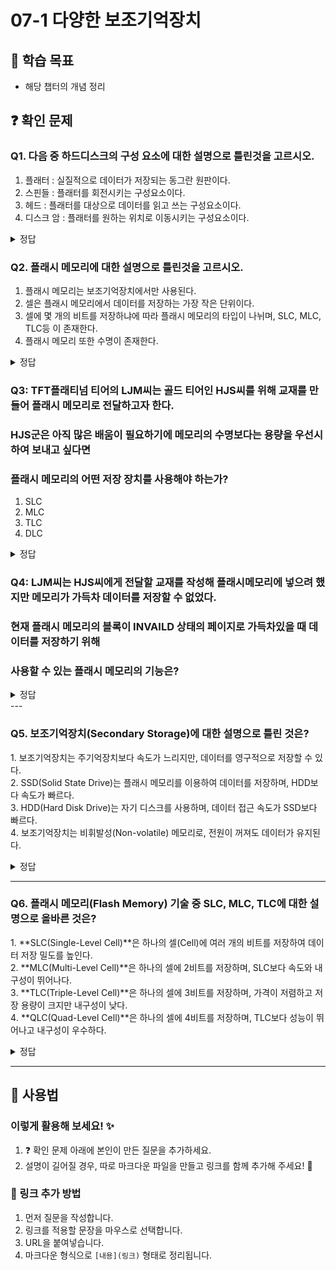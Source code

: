 # 07-1 다양한 보조기억장치

## 📌 학습 목표
- 해당 챕터의 개념 정리

## ❓ 확인 문제
### Q1. 다음 중 하드디스크의 구성 요소에 대한 설명으로 틀린것을 고르시오.

1. 플래터 : 실질적으로 데이터가 저장되는 동그란 원판이다.
2. 스핀들 : 플래터를 회전시키는 구성요소이다. 
3. 헤드 : 플래터를 대상으로 데이터를 읽고 쓰는 구성요소이다.
4. 디스크 암 : 플래터를 원하는 위치로 이동시키는 구성요소이다.

<details>

<summary>정답</summary>

##### 4. 디스크 암 : 플래터를 원하는 위치로 이동시키는 구성요소이다.

**[해설]**

- 디스크 암은 헤드를 원하는 위치로 이동시키는 구성요소이다.

</details>

### Q2. 플래시 메모리에 대한 설명으로 틀린것을 고르시오.

1. 플래시 메모리는 보조기억장치에서만 사용된다.
2. 셀은 플래시 메모리에서 데이터를 저장하는 가장 작은 단위이다.
3. 셀에 몇 개의 비트를 저장하냐에 따라 플래시 메모리의 타입이 나뉘며, SLC, MLC, TLC등 이 존재한다. 
4. 플래시 메모리 또한 수명이 존재한다.


<details>
<summary>정답</summary>

##### 1. 플래시 메모리는 보조기억장치에서만 사용된다.

**[해설]**

- 플래시 메모리는 보조기억장치 뿐만 아니라, 일상적으로 접하는 전자제품 안에 내장되어있다고 봐도 무방할 만큼 범용적으로 사용되는 장치이다. 주기억장치인 ROM에서도 사용된다.

</details>


### Q3: TFT플래티넘 티어의 LJM씨는 골드 티어인 HJS씨를 위해 교재를 만들어 플래시 메모리로 전달하고자 한다.
### HJS군은 아직 많은 배움이 필요하기에 메모리의 수명보다는 용량을 우선시 하여 보내고 싶다면
### 플래시 메모리의 어떤 저장 장치를 사용해야 하는가?

1. SLC
2. MLC
3. TLC  
4. DLC 


<details>
<summary>정답</summary>

### 3. TLC

- TLC는 플래시 메모리의 저장장치 중 하나로 대용량의 데이터를 저장할 수 있으나 상대적으로 수명이 짧다.

- SLC는 반대로 수명은 가장 길지만 저장 용량이 적다.

- MLC는 위 둘의 중간으로 무난한 성능을 원할 때 좋다.

- DLC는  없는 개념이다. 

</details>

### Q4: LJM씨는 HJS씨에게 전달할 교재를 작성해 플래시메모리에 넣으려 했지만 메모리가 가득차 데이터를 저장할 수 없었다.
### 현재 플래시 메모리의 블록이 INVAILD 상태의 페이지로 가득차있을 때 데이터를 저장하기 위해
### 사용할 수 있는 플래시 메모리의 기능은?



<details>
<summary>정답</summary>

### 가비지 컬렉션 

- 가비지 컬렉션은 유효한 페이지만을 복사하여 새로운 블록에 담고 기존의 블록을 삭제하는 기능이다. 

- 문제에서는 전부 INVALID상태라고 제시 했지만 만약 VALID상태의 페이지가 있다면 가비지 컬렉션은 이를 그대로 복사하여 새로운 블록에 옮겨준다.





</details>
---

### Q5. 보조기억장치(Secondary Storage)에 대한 설명으로 틀린 것은?

1️. 보조기억장치는 주기억장치보다 속도가 느리지만, 데이터를 영구적으로 저장할 수 있다.  
2️. SSD(Solid State Drive)는 플래시 메모리를 이용하여 데이터를 저장하며, HDD보다 속도가 빠르다.  
3️. HDD(Hard Disk Drive)는 자기 디스크를 사용하며, 데이터 접근 속도가 SSD보다 빠르다.  
4️. 보조기억장치는 비휘발성(Non-volatile) 메모리로, 전원이 꺼져도 데이터가 유지된다.  

<details>
<summary>정답</summary>

**3. HDD(Hard Disk Drive)는 자기 디스크를 사용하며, 데이터 접근 속도가 SSD보다 빠르다. ❌**  

**[해설]**  

**1. 보조기억장치는 주기억장치보다 속도가 느리지만, 데이터를 영구적으로 저장할 수 있다. ✅**  
   - 보조기억장치는 주기억장치(RAM)보다 속도가 느리지만, 전원이 꺼져도 데이터를 유지할 수 있습니다.  

**2. SSD(Solid State Drive)는 플래시 메모리를 이용하여 데이터를 저장하며, HDD보다 속도가 빠르다. ✅**  
   - SSD는 플래시 메모리를 사용하여 데이터 전송 속도가 빠르고, 기계적 부품이 없어 내구성이 높습니다.  

**3. HDD(Hard Disk Drive)는 자기 디스크를 사용하며, 데이터 접근 속도가 SSD보다 빠르다. ❌**  
   - HDD는 자기 디스크(플래터)를 사용하여 데이터를 저장하지만, SSD보다 속도가 느립니다. SSD는 기계적 부품이 없고, 랜덤 액세스 속도가 훨씬 빠릅니다.  

**4. 보조기억장치는 비휘발성(Non-volatile) 메모리로, 전원이 꺼져도 데이터가 유지된다. ✅**  
   - 보조기억장치는 전원이 꺼져도 데이터가 유지되는 특징이 있습니다.  

</details>

---

### Q6. 플래시 메모리(Flash Memory) 기술 중 SLC, MLC, TLC에 대한 설명으로 올바른 것은?

1️. **SLC(Single-Level Cell)**은 하나의 셀(Cell)에 여러 개의 비트를 저장하여 데이터 저장 밀도를 높인다.  
2️. **MLC(Multi-Level Cell)**은 하나의 셀에 2비트를 저장하며, SLC보다 속도와 내구성이 뛰어나다.  
3️. **TLC(Triple-Level Cell)**은 하나의 셀에 3비트를 저장하며, 가격이 저렴하고 저장 용량이 크지만 내구성이 낮다.  
4️. **QLC(Quad-Level Cell)**은 하나의 셀에 4비트를 저장하며, TLC보다 성능이 뛰어나고 내구성이 우수하다.  

<details>
<summary>정답</summary>

**3. TLC(Triple-Level Cell)은 하나의 셀에 3비트를 저장하며, 가격이 저렴하고 저장 용량이 크지만 내구성이 낮다. ✅**  

**[해설]**  

**1. SLC(Single-Level Cell)은 하나의 셀(Cell)에 여러 개의 비트를 저장하여 데이터 저장 밀도를 높인다. ❌**  
   - SLC는 하나의 셀에 **1비트**만 저장하여 가장 빠르고 내구성이 뛰어난 플래시 메모리 방식입니다. 하지만 저장 밀도가 낮고 가격이 비쌉니다.  

**2. MLC(Multi-Level Cell)은 하나의 셀에 2비트를 저장하며, SLC보다 속도와 내구성이 뛰어나다. ❌**  
   - MLC는 하나의 셀에 **2비트**를 저장하여 SLC보다 저장 밀도가 높지만, 속도와 내구성은 SLC보다 떨어집니다.  

**3. TLC(Triple-Level Cell)은 하나의 셀에 3비트를 저장하며, 가격이 저렴하고 저장 용량이 크지만 내구성이 낮다. ✅**  
   - TLC는 3비트를 저장하여 MLC보다 저장 밀도가 높고 가격이 저렴하지만, 내구성과 속도가 낮습니다.  

**4. QLC(Quad-Level Cell)은 하나의 셀에 4비트를 저장하며, TLC보다 성능이 뛰어나고 내구성이 우수하다. ❌**  
   - QLC는 하나의 셀에 **4비트**를 저장하여 저장 용량을 극대화했지만, 속도와 내구성이 가장 낮습니다. TLC보다 성능이 뛰어나지 않습니다.  

</details>

---
## 📝 사용법  
### 이렇게 활용해 보세요! ✨  
1. ❓ 확인 문제 아래에 본인이 만든 질문을 추가하세요.  
2. 설명이 길어질 경우, 따로 마크다운 파일을 만들고 링크를 함께 추가해 주세요! 🔗  

### 🔗 링크 추가 방법  
1. 먼저 질문을 작성합니다.  
2. 링크를 적용할 문장을 마우스로 선택합니다.  
3. URL을 붙여넣습니다.  
4. 마크다운 형식으로 `[내용](링크)` 형태로 정리됩니다.  

